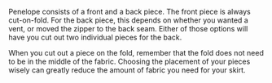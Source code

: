 Penelope consists of a front and a back piece. The front piece is always cut-on-fold. For the back piece, this depends on whether you wanted a vent, or moved the zipper to the back seam. Either of those options will have you cut out two individual pieces for the back.

<Tip>

When you cut out a piece on the fold, remember that the fold does not need to be in the middle of the fabric. Choosing the placement of your pieces wisely can greatly reduce the amount of fabric you need for your skirt.

</Tip>